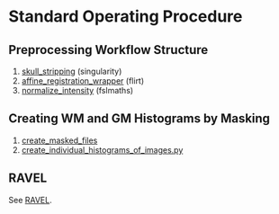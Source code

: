 # Standard Operating Procedure

## Preprocessing Workflow Structure

 1. [skull_stripping](../bin/mri_modification/skull_stripping.sh) (singularity)
 2. [affine_registration_wrapper](../bin/mri_modification/affine_registration_wrapper.sh) (flirt)
 3. [normalize_intensity](../bin/mri_modification/normalize_intensity.sh) (fslmaths)

## Creating WM and GM Histograms by Masking
 
 1. [create_masked_files](../src/dcan/eda/create_masked_files.py)
 2. [create_individual_histograms_of_images.py](../src/dcan/eda/create_individual_histograms_of_images.py)
 
## RAVEL
 
See [RAVEL](./RAVEL.Rmd).
 